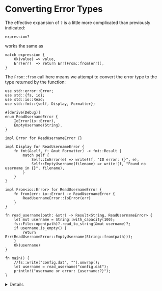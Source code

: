 # Converting Error Types

The effective expansion of `?` is a little more complicated than previously indicated:

```rust,ignore
expression?
```

works the same as

```rust,ignore
match expression {
    Ok(value) => value,
    Err(err)  => return Err(From::from(err)),
}
```

The `From::from` call here means we attempt to convert the error type to the
type returned by the function:

```rust,editable
use std::error::Error;
use std::{fs, io};
use std::io::Read;
use std::fmt::{self, Display, Formatter};

#[derive(Debug)]
enum ReadUsernameError {
    IoError(io::Error),
    EmptyUsername(String),
}

impl Error for ReadUsernameError {}

impl Display for ReadUsernameError {
    fn fmt(&self, f: &mut Formatter) -> fmt::Result {
        match self {
            Self::IoError(e) => write!(f, "IO error: {}", e),
            Self::EmptyUsername(filename) => write!(f, "Found no username in {}", filename),
        }
    }
}

impl From<io::Error> for ReadUsernameError {
    fn from(err: io::Error) -> ReadUsernameError {
        ReadUsernameError::IoError(err)
    }
}

fn read_username(path: &str) -> Result<String, ReadUsernameError> {
    let mut username = String::with_capacity(100);
    fs::File::open(path)?.read_to_string(&mut username)?;
    if username.is_empty() {
        return Err(ReadUsernameError::EmptyUsername(String::from(path)));
    }
    Ok(username)
}

fn main() {
    //fs::write("config.dat", "").unwrap();
    let username = read_username("config.dat");
    println!("username or error: {username:?}");
}
```

<details>

Key points:

* The `username` variable can be either `Ok(string)` or `Err(error)`.
* Use the `fs::write` call to test out the different scenarios: no file, empty file, file with username.

It is good practice for all error types to implement `std::error::Error`, which requires `Debug` and
`Display`. It's generally helpful for them to implement `Clone` and `Eq` too where possible, to make
life easier for tests and consumers of your library. In this case we can't easily do so, because
`io::Error` doesn't implement them.

</details>
